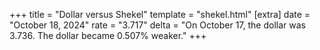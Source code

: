 +++
title = "Dollar versus Shekel"
template = "shekel.html"
[extra]
date = "October 18, 2024"
rate = "3.717"
delta = "On October 17, the dollar was 3.736. The dollar became 0.507% weaker."
+++
